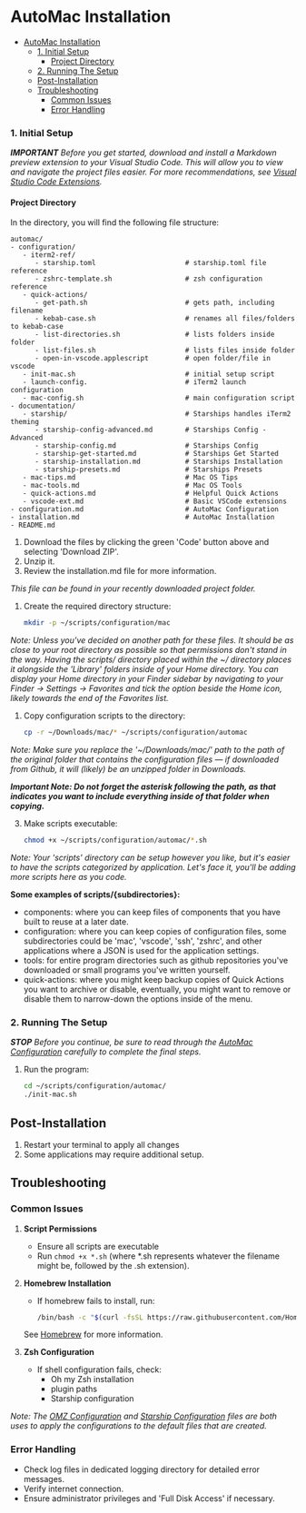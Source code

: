 # AutoMac Installation

- [AutoMac Installation](#automac-installation)
    - [1. Initial Setup](#1-initial-setup)
      - [Project Directory](#project-directory)
    - [2. Running The Setup](#2-running-the-setup)
  - [Post-Installation](#post-installation)
  - [Troubleshooting](#troubleshooting)
    - [Common Issues](#common-issues)
    - [Error Handling](#error-handling)

### 1. Initial Setup

***IMPORTANT*** *Before you get started, download and install a Markdown preview extension to your Visual Studio Code. This will allow you to view and navigate the project files easier. For more recommendations, see [Visual Studio Code Extensions](documentation/vscode-ext.md/#functional--practical).*

#### Project Directory

In the directory, you will find the following file structure:

```
automac/
- configuration/
   - iterm2-ref/
      - starship.toml                      # starship.toml file reference
      - zshrc-template.sh                  # zsh configuration reference
   - quick-actions/
      - get-path.sh                        # gets path, including filename
      - kebab-case.sh                      # renames all files/folders to kebab-case
      - list-directories.sh                # lists folders inside folder
      - list-files.sh                      # lists files inside folder
      - open-in-vscode.applescript         # open folder/file in vscode
   - init-mac.sh                           # initial setup script
   - launch-config.                        # iTerm2 launch configuration
   - mac-config.sh                         # main configuration script
- documentation/
   - starship/                             # Starships handles iTerm2 theming
      - starship-config-advanced.md        # Starships Config - Advanced
      - starship-config.md                 # Starships Config
      - starship-get-started.md            # Starships Get Started
      - starship-installation.md           # Starships Installation
      - starship-presets.md                # Starships Presets
   - mac-tips.md                           # Mac OS Tips
   - mac-tools.md                          # Mac OS Tools
   - quick-actions.md                      # Helpful Quick Actions
   - vscode-ext.md                         # Basic VSCode extensions
- configuration.md                         # AutoMac Configuration
- installation.md                          # AutoMac Installation
- README.md
```

1. Download the files by clicking the green 'Code' button above and selecting 'Download ZIP'.
2. Unzip it.
3. Review the installation.md file for more information.

*This file can be found in your recently downloaded project folder.*

1. Create the required directory structure:
   ```bash
   mkdir -p ~/scripts/configuration/mac
   ```

*Note: Unless you've decided on another path for these files. It should be as close to your root directory as possible so that permissions don't stand in the way. Having the scripts/ directory placed within the ~/ directory places it alongside the 'Library' folders inside of your Home directory. You can display your Home directory in your Finder sidebar by navigating to your Finder → Settings → Favorites and tick the option beside the Home icon, likely towards the end of the Favorites list.*

1. Copy configuration scripts to the directory:
   ```bash
   cp -r ~/Downloads/mac/* ~/scripts/configuration/automac
   ```

*Note: Make sure you replace the '~/Downloads/mac/' path to the path of the original folder that contains the configuration files — if downloaded from Github, it will (likely) be an unzipped folder in Downloads.* 

***Important Note: Do not forget the asterisk following the path, as that indicates you want to include everything inside of that folder when copying.***

3. Make scripts executable:
   ```bash
   chmod +x ~/scripts/configuration/automac/*.sh
   ```

*Note: Your 'scripts' directory can be setup however you like, but it's easier to have the scripts categorized by application. Let's face it, you'll be adding more scripts here as you code.*

**Some examples of scripts/{subdirectories}:**
- components: where you can keep files of components that you have built to reuse at a later date.
- configuration: where you can keep copies of configuration files, some subdirectories could be 'mac', 'vscode', 'ssh', 'zshrc', and other applications where a JSON is used for the application settings.
- tools: for entire program directories such as github repositories you've downloaded or small programs you've written yourself.
- quick-actions: where you might keep backup copies of Quick Actions you want to archive or disable, eventually, you might want to remove or disable them to narrow-down the options inside of the menu.

### 2. Running The Setup

***STOP*** *Before you continue, be sure to read through the [AutoMac Configuration](configuration.md) carefully to complete the final steps.*

1. Run the program:
   ```bash
   cd ~/scripts/configuration/automac/
   ./init-mac.sh
   ```

## Post-Installation

1. Restart your terminal to apply all changes
2. Some applications may require additional setup.

## Troubleshooting

### Common Issues

1. **Script Permissions**
   - Ensure all scripts are executable
   - Run `chmod +x *.sh` (where *.sh represents whatever the filename might be, followed by the .sh extension).

2. **Homebrew Installation**
   - If homebrew fails to install, run:
     ```bash
     /bin/bash -c "$(curl -fsSL https://raw.githubusercontent.com/Homebrew/install/HEAD/install.sh)"
     ```
   
   See [Homebrew](https://www.brew.sh) for more information.

3. **Zsh Configuration**
   - If shell configuration fails, check:
     - Oh my Zsh installation
     - plugin paths
     - Starship configuration

*Note: The [OMZ Configuration](configuration/iterm2-ref/zshrc-template.sh) and [Starship Configuration](configuration/iterm2-ref/starship.toml) files are both uses to apply the configurations to the default files that are created.*

### Error Handling

- Check log files in dedicated logging directory for detailed error messages.
- Verify internet connection.
- Ensure administrator privileges and 'Full Disk Access' if necessary.